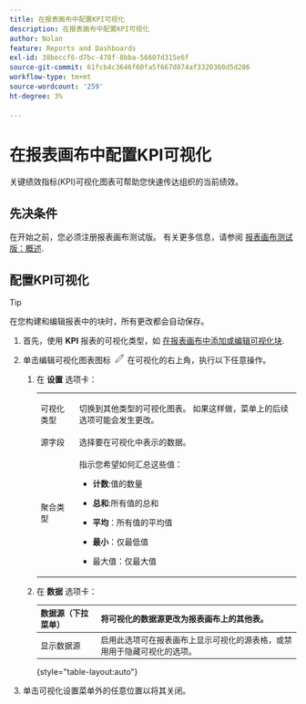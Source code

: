 ```yaml
---
title: 在报表画布中配置KPI可视化
description: 在报表画布中配置KPI可视化
author: Nolan
feature: Reports and Dashboards
exl-id: 38beccf6-d7bc-478f-8bba-56607d315e6f
source-git-commit: 61fcb4c3646f60fa5f667d874af3320360d5d286
workflow-type: tm+mt
source-wordcount: '259'
ht-degree: 3%

---
```



# 在报表画布中配置KPI可视化

关键绩效指标(KPI)可视化图表可帮助您快速传达组织的当前绩效。

## 先决条件

在开始之前，您必须注册报表画布测试版。 有关更多信息，请参阅 [报表画布测试版：概述](/help/quicksilver/product-announcements/betas/reporting-canvas-beta/reporting-canvas-beta-overview.md).

## 配置KPI可视化

>[!TIP]
>
>在您构建和编辑报表中的块时，所有更改都会自动保存。

1. 首先，使用 **KPI** 报表的可视化类型，如 [在报表画布中添加或编辑可视化块](../../../reports-and-dashboards/reporting-canvas/visualization-blocks/add-or-edit-report-visualization.md).

1. 单击编辑可视化图表图标 ![](assets/edit-icon.png) 在可视化的右上角，执行以下任意操作。

   1. 在 **设置** 选项卡：

      <table style="table-layout:auto">
       <col>
       <col>
       <tbody>
        <tr>
         <td role="rowheader">可视化类型</td>
         <td><p>切换到其他类型的可视化图表。 如果这样做，菜单上的后续选项可能会发生更改。</p></td>
        </tr>
        <tr>
         <td role="rowheader">源字段</td>
         <td>选择要在可视化中表示的数据。</td>
        </tr>
        <tr>
         <td role="rowheader">聚合类型</td>
         <td><p> 指示您希望如何汇总这些值：</p>
          <ul>
           <li><p><b>计数</b>:值的数量</p></li>
           <li><p><b>总和</b>:所有值的总和 </p></li>
           <li><p><b>平均</b>：所有值的平均值</p></li>
           <li><p><b>最小</b>：仅最低值</p></li>
           <li><p>最大值：仅最大值</p></li>
          </ul></td>
        </tr>
       </tbody>
      </table>

   1. 在 **数据** 选项卡：

      | 数据源（下拉菜单） | 将可视化的数据源更改为报表画布上的其他表。 |
      |---|---|
      | 显示数据源 | 启用此选项可在报表画布上显示可视化的源表格，或禁用用于隐藏可视化的选项。 |

      {style=&quot;table-layout:auto&quot;}

      <!--   
      NOLAN-FLAG: convert table to html. 
      -->

1. 单击可视化设置菜单外的任意位置以将其关闭。
